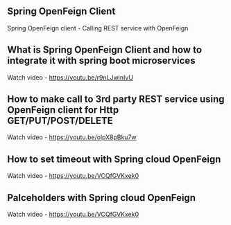 ## Spring OpenFeign Client
 Spring OpenFeign client - Calling REST service with OpenFeign

## What is Spring OpenFeign Client and how to integrate it with spring boot microservices

Watch video - https://youtu.be/r9nLJwinIvU

## How to make call to 3rd party REST service using OpenFeign client for Http GET/PUT/POST/DELETE

Watch video - https://youtu.be/olpX8pBku7w

## How to set timeout with Spring cloud OpenFeign 

Watch video - https://youtu.be/VCQfGVKxek0

## Palceholders with Spring cloud OpenFeign

Watch video - https://youtu.be/VCQfGVKxek0
